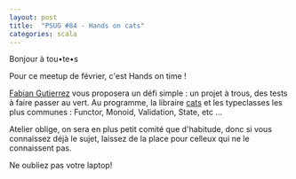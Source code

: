 ```yaml
---
layout: post
title:  "PSUG #84 - Hands on cats"
categories: scala
---
```


Bonjour à tou•te•s

Pour ce meetup de février, c'est Hands on time !

[Fabian Gutierrez](http://twitter.com/@fabgutierr) vous proposera un défi simple : un projet à trous, des tests à faire passer au vert.
Au programme, la libraire [cats](https://github.com/typelevel/cats) et les typeclasses les plus communes : Functor, Monoid, Validation, State, etc ...

Atelier oblige, on sera en plus petit comité que d'habitude, donc si vous connaissez déjà le sujet, laissez de la place pour celleux qui ne le connaissent pas.

Ne oubliez pas votre laptop!
